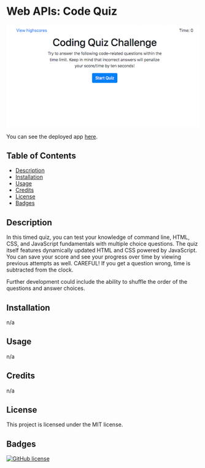 # Web APIs: Code Quiz

![Code Quiz App](./og-code-quiz.png)

You can see the deployed app [here](https://maphaiyarath.github.io/code-quiz/).

## Table of Contents
* [Description](#description)
* [Installation](#installation)
* [Usage](#usage)
* [Credits](#credits)
* [License](#license)
* [Badges](#badges)

## Description
In this timed quiz, you can test your knowledge of command line, HTML, CSS, and JavaScript fundamentals with multiple choice questions. The quiz itself features dynamically updated HTML and CSS powered by JavaScript. You can save your score and see your progress over time by viewing previous attempts as well. CAREFUL! If you get a question wrong, time is subtracted from the clock.

Further development could include the ability to shuffle the order of the questions and answer choices.

## Installation
n/a

## Usage
n/a

## Credits
n/a

## License
This project is licensed under the MIT license.

## Badges
[![GitHub license](https://img.shields.io/badge/license-MIT-blue.svg)](https://github.com/maphaiyarath/code-quiz)